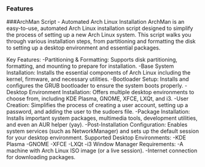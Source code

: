 ### Features
###ArchMan Script - Automated Arch Linux Installation
ArchMan is an easy-to-use, automated Arch Linux installation script designed to simplify the process of setting up a new Arch Linux system. This script walks you through various installation steps, from partitioning and formatting the disk to setting up a desktop environment and essential packages.

Key Features:
  -Partitioning & Formatting: Supports disk partitioning, formatting, and mounting to prepare for installation.
  -Base System Installation: Installs the essential components of Arch Linux including the kernel, firmware, and necessary utilities.
  -Bootloader Setup: Installs and configures the GRUB bootloader to ensure the system boots properly.
  -Desktop Environment Installation: Offers multiple desktop environments to choose from, including KDE Plasma, GNOME, XFCE, LXQt, and i3.
  -User Creation: Simplifies the process of creating a user account, setting up a password, and adding the user to the sudoers file.
  -Package Installation: Installs important system packages, multimedia tools, development utilities, and even an AUR helper (yay).
  -Post-Installation Configuration: Enables system services (such as NetworkManager) and sets up the default session for your desktop environment.
Supported Desktop Environments:
  -KDE Plasma
  -GNOME
  -XFCE
  -LXQt
  -i3 Window Manager
Requirements:
  -A machine with Arch Linux ISO image (or a live session). 
  -Internet connection for downloading packages.
